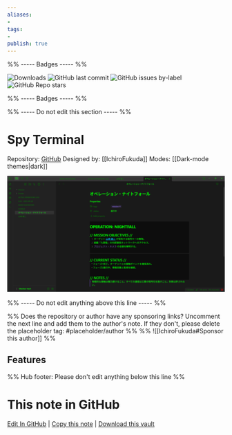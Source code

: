 ```yaml
---
aliases:
- 
tags: 
- 
publish: true
---
```


%% ----- Badges ----- %%

![Downloads](https://img.shields.io/badge/downloads-303-573E7A?style=for-the-badge&logo=)
![GitHub last commit](https://img.shields.io/github/last-commit/IchiroFukuda/spy-terminal-theme?color=573E7A&label=last%20update&logo=github&style=for-the-badge)
![GitHub issues by-label](https://img.shields.io/github/issues/IchiroFukuda/spy-terminal-theme/help%20wanted?color=573E7A&logo=github&style=for-the-badge) 
![GitHub Repo stars](https://img.shields.io/github/stars/IchiroFukuda/spy-terminal-theme?color=573E7A&logo=github&style=for-the-badge)

%% ----- Badges ----- %%

%% ----- Do not edit this section ----- %%

# Spy Terminal

Repository: [GitHub](https://github.com/IchiroFukuda/spy-terminal-theme)
Designed by: [[IchiroFukuda]]
Modes: [[Dark-mode themes|dark]]



![screenshot](https://github.com/IchiroFukuda/spy-terminal-theme/raw/HEAD/screenshots/spy-terminal-atmosphere.png)

%% ----- Do not edit anything above this line ----- %% 

%% Does the repository or author have any sponsoring links? Uncomment the next line and add them to the author's note. If they don't, please delete the placeholder tag: #placeholder/author %%
%% ![[IchiroFukuda#Sponsor this author]] %%


## Features



%% Hub footer: Please don't edit anything below this line %%

# This note in GitHub

<span class="git-footer">[Edit In GitHub](https://github.dev/obsidian-community/obsidian-hub/blob/main/02%20-%20Community%20Expansions/02.05%20All%20Community%20Expansions/Themes/Spy%20Terminal.md "git-hub-edit-note") | [Copy this note](https://raw.githubusercontent.com/obsidian-community/obsidian-hub/main/02%20-%20Community%20Expansions/02.05%20All%20Community%20Expansions/Themes/Spy%20Terminal.md "git-hub-copy-note") | [Download this vault](https://github.com/obsidian-community/obsidian-hub/archive/refs/heads/main.zip "git-hub-download-vault") </span>
